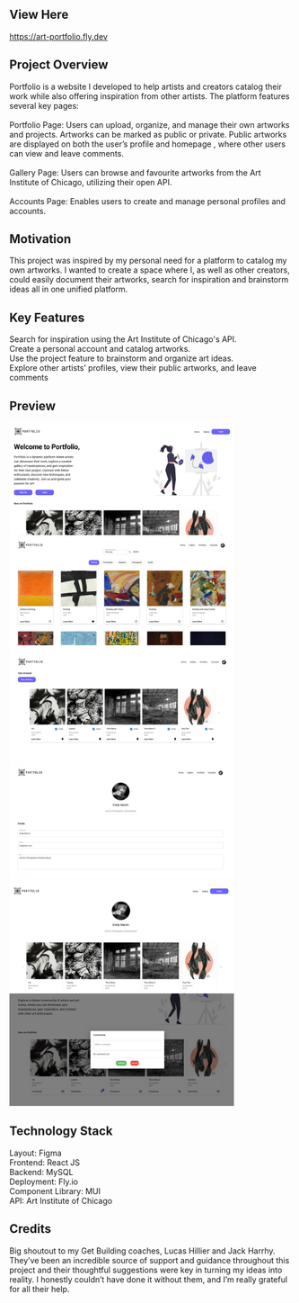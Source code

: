 ## View Here
https://art-portfolio.fly.dev

## Project Overview
Portfolio is a website I developed to help artists and creators catalog their work while also offering inspiration from other artists. The platform features several key pages:  
<br>
<br>
Portfolio Page: Users can upload, organize, and manage their own artworks and projects. Artworks can be marked as public or private. Public artworks are displayed on both the user’s profile and homepage , where other users can view and leave comments.
<br>
<br>
Gallery Page: Users can browse and favourite artworks from the Art Institute of Chicago, utilizing their open API.  
<br>
<br>
Accounts Page: Enables users to create and manage personal profiles and accounts.

## Motivation
This project was inspired by my personal need for a platform to catalog my own artworks. I wanted to create a space where I, as well as other creators, could easily document their artworks, search for inspiration and brainstorm ideas all in one unified platform.

## Key Features
Search for inspiration using the Art Institute of Chicago's API. 
<br>
Create a personal account and catalog artworks.
<br>
Use the project feature to brainstorm and organize art ideas.
<br>
Explore other artists’ profiles, view their public artworks, and leave comments

## Preview
<p float="left">
  <img src="assets/ss1.jpg" width="400"/>
  <img src="assets/ss2.png" width="400"/>
  <img src="assets/ss3.jpg" width="400"/>
   <img src="assets/ss4.jpg" width="400"/>
    <img src="assets/ss5.jpg" width="400"/>
     <img src="assets/ss6.jpg" width="400"/>
</p>

## Technology Stack
Layout: Figma
<br>
Frontend: React JS
<br>
Backend: MySQL
<br>
Deployment: Fly.io
<br>
Component Library: MUI
<br>
API: Art Institute of Chicago

## Credits
Big shoutout to my Get Building coaches, Lucas Hillier and Jack Harrhy. They’ve been an incredible source of support and guidance throughout this project and their thoughtful suggestions were key in turning my ideas into reality. I honestly couldn’t have done it without them, and I’m really grateful for all their help.
